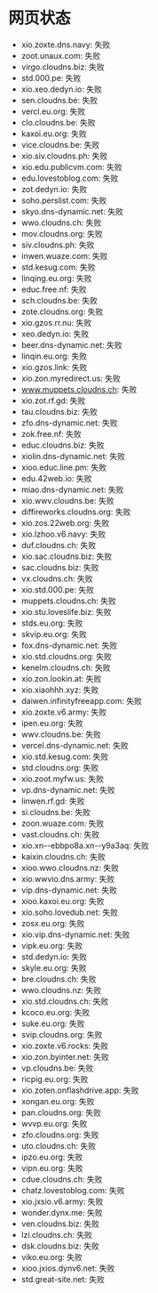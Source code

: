 # 网页状态
- xio.zoxte.dns.navy: 失败
- zoot.unaux.com: 失败
- virgo.cloudns.biz: 失败
- std.000.pe: 失败
- xio.xeo.dedyn.io: 失败
- sen.cloudns.be: 失败
- vercl.eu.org: 失败
- clo.cloudns.be: 失败
- kaxoi.eu.org: 失败
- vice.cloudns.be: 失败
- xio.siv.cloudns.ph: 失败
- xio.edu.publicvm.com: 失败
- edu.lovestoblog.com: 失败
- zot.dedyn.io: 失败
- soho.perslist.com: 失败
- skyo.dns-dynamic.net: 失败
- wwo.cloudns.ch: 失败
- mov.cloudns.org: 失败
- siv.cloudns.ph: 失败
- inwen.wuaze.com: 失败
- std.kesug.com: 失败
- linqing.eu.org: 失败
- educ.free.nf: 失败
- sch.cloudns.be: 失败
- zote.cloudns.org: 失败
- xio.gzos.rr.nu: 失败
- xeo.dedyn.io: 失败
- beer.dns-dynamic.net: 失败
- linqin.eu.org: 失败
- xio.gzos.link: 失败
- xio.zon.myredirect.us: 失败
- www.muppets.cloudns.ch: 失败
- xio.zot.rf.gd: 失败
- tau.cloudns.biz: 失败
- zfo.dns-dynamic.net: 失败
- zok.free.nf: 失败
- educ.cloudns.biz: 失败
- xiolin.dns-dynamic.net: 失败
- xioo.educ.line.pm: 失败
- edu.42web.io: 失败
- miao.dns-dynamic.net: 失败
- xio.wwv.cloudns.be: 失败
- diffireworks.cloudns.org: 失败
- xio.zos.22web.org: 失败
- xio.lzhoo.v6.navy: 失败
- duf.cloudns.ch: 失败
- xio.sac.cloudns.biz: 失败
- sac.cloudns.biz: 失败
- vx.cloudns.ch: 失败
- xio.std.000.pe: 失败
- muppets.cloudns.ch: 失败
- xio.stu.loveslife.biz: 失败
- stds.eu.org: 失败
- skvip.eu.org: 失败
- fox.dns-dynamic.net: 失败
- xio.std.cloudns.org: 失败
- kenelm.cloudns.ch: 失败
- xio.zon.lookin.at: 失败
- xio.xiaohhh.xyz: 失败
- daiwen.infinityfreeapp.com: 失败
- xio.zoxte.v6.army: 失败
- ipen.eu.org: 失败
- wwv.cloudns.be: 失败
- vercel.dns-dynamic.net: 失败
- xio.std.kesug.com: 失败
- std.cloudns.org: 失败
- xio.zoot.myfw.us: 失败
- vp.dns-dynamic.net: 失败
- linwen.rf.gd: 失败
- si.cloudns.be: 失败
- zoon.wuaze.com: 失败
- vast.cloudns.ch: 失败
- xio.xn--ebbpo8a.xn--y9a3aq: 失败
- kaixin.cloudns.ch: 失败
- xioo.wwo.cloudns.nz: 失败
- xio.wwvio.dns.army: 失败
- vip.dns-dynamic.net: 失败
- xioo.kaxoi.eu.org: 失败
- xio.soho.lovedub.net: 失败
- zosx.eu.org: 失败
- xio.vip.dns-dynamic.net: 失败
- vipk.eu.org: 失败
- std.dedyn.io: 失败
- skyle.eu.org: 失败
- bre.cloudns.ch: 失败
- wwo.cloudns.nz: 失败
- xio.std.cloudns.ch: 失败
- kcoco.eu.org: 失败
- suke.eu.org: 失败
- svip.cloudns.org: 失败
- xio.zoxte.v6.rocks: 失败
- xio.zon.byinter.net: 失败
- vp.cloudns.be: 失败
- ricpig.eu.org: 失败
- xio.zoten.onflashdrive.app: 失败
- xongan.eu.org: 失败
- pan.cloudns.org: 失败
- wvvp.eu.org: 失败
- zfo.cloudns.org: 失败
- uto.cloudns.ch: 失败
- ipzo.eu.org: 失败
- vipn.eu.org: 失败
- cdue.cloudns.ch: 失败
- chatz.lovestoblog.com: 失败
- xio.jxsio.v6.army: 失败
- wonder.dynx.me: 失败
- ven.cloudns.biz: 失败
- lzi.cloudns.ch: 失败
- dsk.cloudns.biz: 失败
- viko.eu.org: 失败
- xioo.jxios.dynv6.net: 失败
- std.great-site.net: 失败
